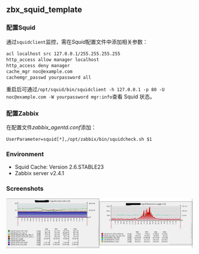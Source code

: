 zbx_squid_template
-------------------

### 配置Squid
通过`squidclient`监控，需在*Squid*配置文件中添加相关参数：

```
acl localhost src 127.0.0.1/255.255.255.255
http_access allow manager localhost
http_access deny manager
cache_mgr noc@example.com
cachemgr_passwd yourpassword all
```
重启后可通过`/opt/squid/bin/squidclient -h 127.0.0.1 -p 80 -U noc@example.com -W yourpassword mgr:info`查看 Squid 状态。

### 配置Zabbix 
在配置文件*zabbix_agentd.conf*添加：
```
UserParameter=squid[*],/opt/zabbix/bin/squidcheck.sh $1
```


### Environment

 - Squid Cache: Version 2.6.STABLE23
 - Zabbix server v2.4.1

### Screenshots
![Screenshot](img/zbx-squid-screenshot.png)
